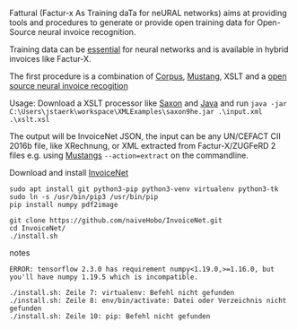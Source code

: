 Fattural (Factur-x As Training daTa for neURAL networks)
aims at providing tools and procedures to generate or provide open
training data for Open-Source neural invoice recognition.

Training data can be [essential](https://arxiv.org/pdf/1708.07403.pdf) 
for neural networks and is available in hybrid invoices like Factur-X.

The first procedure is a combination of [Corpus](https://github.com/ZUGFeRD/corpus/),
[Mustang](https://mustangproject.org), 
XSLT and a [open source neural invoice recogition](https://github.com/naiveHobo/InvoiceNet)

Usage:
Download a XSLT processor like [Saxon](http://saxon.sourceforge.net/)  and [Java](https://www.azul.com/downloads/zulu-community/?package=jdk)
and run
`java -jar C:\Users\jstaerk\workspace\XMLExamples\saxon9he.jar .\input.xml .\xslt.xsl`

The output will be InvoiceNet JSON, the input can be any UN/CEFACT CII 2016b file, like XRechnung, or 
XML extracted from Factur-X/ZUGFeRD 2 files e.g. using [Mustangs](https://www.mustangproject.org/commandline/) 
`--action=extract` on the commandline. 

Download and install  [InvoiceNet](https://github.com/naiveHobo/InvoiceNet)
```
sudo apt install git python3-pip python3-venv virtualenv python3-tk
sudo ln -s /usr/bin/pip3 /usr/bin/pip
pip install numpy pdf2image

git clone https://github.com/naiveHobo/InvoiceNet.git
cd InvoiceNet/
./install.sh
```
notes 
```
ERROR: tensorflow 2.3.0 has requirement numpy<1.19.0,>=1.16.0, but you'll have numpy 1.19.5 which is incompatible.

./install.sh: Zeile 7: virtualenv: Befehl nicht gefunden
./install.sh: Zeile 8: env/bin/activate: Datei oder Verzeichnis nicht gefunden
./install.sh: Zeile 10: pip: Befehl nicht gefunden

```
